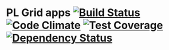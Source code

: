 # PL Grid apps [![Build Status](https://travis-ci.org/dice-cyfronet/plgapp.svg)](https://travis-ci.org/dice-cyfronet/plgapp) [![Code Climate](https://codeclimate.com/github/dice-cyfronet/plgapp/badges/gpa.svg)](https://codeclimate.com/github/dice-cyfronet/plgapp) [![Test Coverage](https://codeclimate.com/github/dice-cyfronet/plgapp/badges/coverage.svg)](https://codeclimate.com/github/dice-cyfronet/plgapp) [![Dependency Status](https://gemnasium.com/dice-cyfronet/plgapp.svg)](https://gemnasium.com/dice-cyfronet/plgapp)
